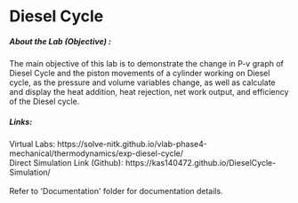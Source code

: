 # Diesel Cycle

<h5> About the Lab (Objective) : </h5>

The main objective of this lab is to demonstrate the change in P-v graph of Diesel Cycle and the piston movements of a cylinder working on Diesel cycle, as the pressure and volume variables change, as well as calculate and display the heat addition, heat rejection, net work output, and efficiency of the Diesel cycle. <br>

<h5> Links: </h5>
Virtual Labs: https://solve-nitk.github.io/vlab-phase4-mechanical/thermodynamics/exp-diesel-cycle/
<br>
Direct Simulation Link (Github): https://kas140472.github.io/DieselCycle-Simulation/
<br><br>
Refer to 'Documentation' folder for documentation details.

